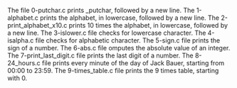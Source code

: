 The file 0-putchar.c prints _putchar, followed by a new line.
The 1-alphabet.c prints the alphabet, in lowercase, followed by a new line.
The 2-print_alphabet_x10.c  prints 10 times the alphabet, in lowercase, followed by a new line.
The 3-islower.c file checks for lowercase character.
The 4-isalpha.c file checks for alphabetic character.
The 5-sign.c file prints the sign of a number.
The 6-abs.c file omputes the absolute value of an integer.
The 7-print_last_digit.c  file prints the last digit of a number.
The 8-24_hours.c file prints every minute of the day of Jack Bauer, starting from 00:00 to 23:59.
The 9-times_table.c file  prints the 9 times table, starting with 0.

